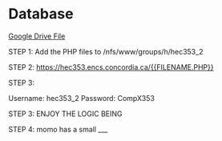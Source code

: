 # Database
 <a href="https://docs.google.com/document/d/19ljs49Jzi9TyIq-qtiT7BA63GzZqquydstEdBrUAPys/edit?ts=5bedc4d4">Google Drive File</a> 

STEP 1: Add the PHP files to /nfs/www/groups/h/hec353_2

STEP 2: https://hec353.encs.concordia.ca/{{FILENAME.PHP}}

STEP 3: 

 Username: hec353_2
 Password: CompX353
 
STEP 3: ENJOY THE LOGIC BEING 


STEP 4: momo has a small ___

